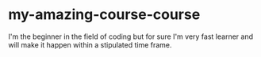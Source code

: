 # my-amazing-course-course
I'm the beginner in the field of coding but for sure I'm very fast learner and will make it happen within a stipulated time frame.
